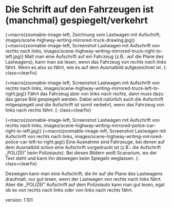 # Die Schrift auf den Fahrzeugen ist (manchmal) gespiegelt/verkehrt

{=macro(zoomable-image-left, Zeichnung vom Lastwagen mit Aufschrift, images/scene-highway-writing-mirrored-truck-drawing.jpg)}
{=macro(zoomable-image-left, Screenshot Lastwagen mit Aufschrift von rechts nach links, images/scene-highway-writing-mirrored-truck-right-to-left.jpg)}
Malt man eine Aufschrift auf ein Fahrzeug (z.B.: auf die Plane des Lastwagens), kann man sie lesen, wenn das Fahrzeug von _rechts nach links_ fährt.
Wenn es also so fährt, wie es auf dem Ausmalbild aufgezeichnet ist.
{: class=clearfix}

{=macro(zoomable-image-left, Screenshot Lastwagen mit Aufschrift von rechts nach links, images/scene-highway-writing-mirrored-truck-left-to-right.jpg)}
Fährt das Fahrzeug aber von _links nach rechts_, dann muss dazu das ganze Bild gespiegelt werden.
Dabei wird natürlich auch die Aufschrift mitgespiegelt und die Aufschrift ist somit verkehrt, wenn das Fahrzeug von links nach rechts fährt.
{: class=clearfix}

{=macro(zoomable-image-left, Screenshot Lastwagen mit Aufschrift von rechts nach links, images/scene-highway-writing-mirrored-police-car-right-to-left.jpg)}
{=macro(zoomable-image-left, Screenshot Lastwagen mit Aufschrift von rechts nach links, images/scene-highway-writing-mirrored-police-car-left-to-right.jpg)}
Eine Ausnahme sind Fahrzeuge, bei denen auf dem Ausmalbild schon eine Aufschrift vorgedruckt ist (z.B.: die Aufschrift „POLIZEI” beim Polizeiauto).
Bei diesen Bildern weiß Scanarium, wo der Text steht und kann ihn deswegen beim Spiegeln weglassen.
{: class=clearfix}

Deswegen kann man eine Aufschrift, die ihr auf die Plane des Lastwagens draufmalt, nur gut lesen, wenn der Lastwagen von rechts nach links fährt.
Aber die „POLIZEI” Aufschrift auf dem Polizeiauto kann man gut lesen, egal ob es von rechts nach links oder von links nach rechts fährt.

version: 1.101